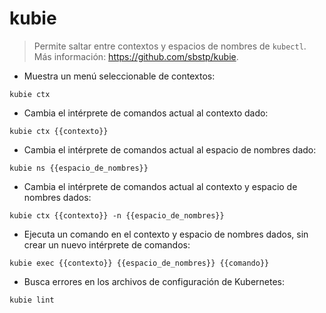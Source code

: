 # kubie

> Permite saltar entre contextos y espacios de nombres de `kubectl`.
> Más información: <https://github.com/sbstp/kubie>.

- Muestra un menú seleccionable de contextos:

`kubie ctx`

- Cambia el intérprete de comandos actual al contexto dado:

`kubie ctx {{contexto}}`

- Cambia el intérprete de comandos actual al espacio de nombres dado:

`kubie ns {{espacio_de_nombres}}`

- Cambia el intérprete de comandos actual al contexto y espacio de nombres dados:

`kubie ctx {{contexto}} -n {{espacio_de_nombres}}`

- Ejecuta un comando en el contexto y espacio de nombres dados, sin crear un nuevo intérprete de comandos:

`kubie exec {{contexto}} {{espacio_de_nombres}} {{comando}}`

- Busca errores en los archivos de configuración de Kubernetes:

`kubie lint`
